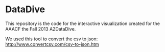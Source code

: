 DataDive
========
This repository is the code for the interactive visualization created for the AAACF the Fall 2013 A2DataDive.

We used this tool to convert the csv to json:
http://www.convertcsv.com/csv-to-json.htm


